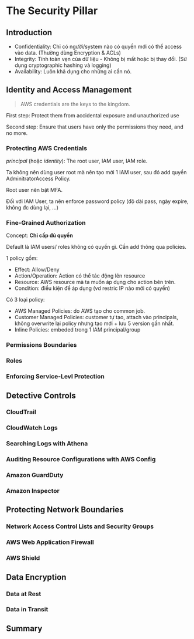 # The Security Pillar

## Introduction
+ Confidentiality: Chỉ có người/system nào có quyền mới có thể access vào data. (Thường dùng Encryption & ACLs)
+ Integrity: Tính toàn vẹn của dữ liệu - Không bị mất hoặc bị thay đổi. (Sử dụng cryptographic hashing và logging)
+ Availability: Luôn khả dụng cho những ai cần nó. 


## Identity and Access Management
> AWS credentials are the keys to the kingdom.

First step: Protect them from accidental exposure and unauthorized use

Second step: Ensure that users have only the permissions they need, and no more.

### Protecting AWS Credentials
*principal* (hoặc *identity*): The root user, IAM user, IAM role.

Ta không nên dùng user root mà nên tạo mới 1 IAM user, sau đó add quyền AdminitratorAccess Policy.

Root user nên bật MFA.

Đối với IAM User, ta nên enforce password policy (độ dài pass, ngày expire, không đc dùng lại, ...)

### Fine-Grained Authorization
Concept: **Chỉ cấp đủ quyền**

Default là IAM users/ roles không có quyền gì. Cần add thông qua policies.

1 policy gồm: 

+ Effect: Allow/Deny
+ Action/Operation: Action có thể tác động lên resource
+ Resource: AWS resource mà ta muốn áp dụng cho action bên trên.
+ Condition: điều kiện để áp dụng (vd restric IP nào mới có quyền)

Có 3 loại policy:

+ AWS Managed Policies: do AWS tạo cho common job.
+ Customer Managed Policies: customer tự tạo, attach vào principals, không overwrite lại policy nhưng tạo mới + lưu 5 version gần nhất.
+ Inline Policies: embeded trong 1 IAM principal/group

### Permissions Boundaries

### Roles

### Enforcing Service-Levl Protection

## Detective Controls
### CloudTrail

### CloudWatch Logs

### Searching Logs with Athena

### Auditing Resource Configurations with AWS Config

### Amazon GuardDuty

### Amazon Inspector

## Protecting Network Boundaries
### Network Access Control Lists and Security Groups

### AWS Web Application Firewall

### AWS Shield

## Data Encryption
### Data at Rest

### Data in Transit

## Summary